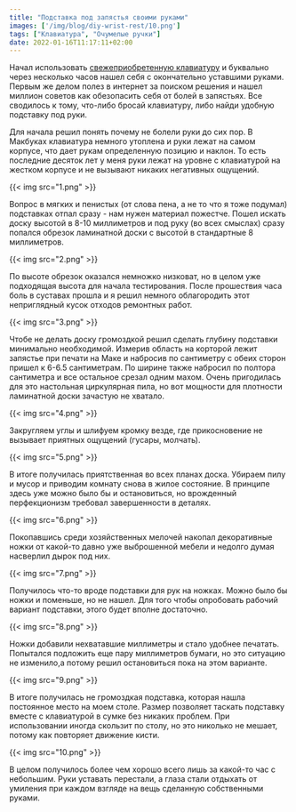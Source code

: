 ```yaml
---
title: "Подставка под запястья своими руками"
images: ['/img/blog/diy-wrist-rest/10.png']
tags: ["Клавиатура", "Очумелые ручки"]
date: 2022-01-16T11:17:11+02:00
---
```


Начал использовать [свежеприобретенную клавиатуру](/blog/keychron-k1-se-arrived/) и буквально через несколько часов
нашел себя с окончательно уставшими руками. Первым же делом полез в интернет за поиском решения и нашел миллион советов
как обезопасить себя от болей в запястьях. Все сводилось к тому, что-либо бросай клавиатуру, либо найди удобную
подставку под руки.

<!--more-->

Для начала решил понять почему не болели руки до сих пор. В Макбуках клавиатура немного утоплена и руки лежат на самом
корпусе, что дает рукам определенную позицию и наклон. То есть последние десяток лет у меня руки лежат на уровне с
клавиатурой на жестком корпусе и не вызывают никаких негативных ощущений.

{{< img src="1.png" >}}

Вопрос в мягких и пенистых (от слова пена, а не то что я тоже подумал) подставках отпал сразу - нам нужен материал
пожестче. Пошел искать доску высотой в 8-10 миллиметров и под руку (во всех смыслах) сразу попался обрезок ламинатной
доски с высотой в стандартные 8 миллиметров.

{{< img src="2.png" >}}

По высоте обрезок оказался немножко низковат, но в целом уже подходящая высота для начала тестирования. После прошествия
часа боль в суставах прошла и я решил немного облагородить этот неприглядный кусок отходов ремонтных работ.

{{< img src="3.png" >}}

Чтобе не делать доску громоздкой решил сделать глубину подставки минимально необходимой. Измерив область на корторой
лежит запястье при печати на Маке и набросив по сантиметру с обеих сторон пришел к 6-6.5 сантиметрам. По ширине также
набросил по полтора сантиметра и все остальное срезал одним махом. Очень пригодилась для это настольная циркулярная
пила, но вот мощности для плотности ламинатной доски зачастую не хватало.

{{< img src="4.png" >}}

Закругляем углы и шлифуем кромку везде, где прикосновение не вызывает приятных ощущений (гусары, молчать).

{{< img src="5.png" >}}

В итоге получилась приятственная во всех планах доска. Убираем пилу и мусор и приводим комнату снова в жилое состояние.
В принципе здесь уже можно было бы и остановиться, но врожденный перфекционизм требовал завершенности в деталях.

{{< img src="6.png" >}}

Покопавшись среди хозяйственных мелочей накопал декоративные ножки от какой-то давно уже выброшенной мебели и недолго
думая насверлил дырок под них.

{{< img src="7.png" >}}

Получилось что-то вроде подставки для рук на ножках. Можно было бы ножки и поменьше, но не нашел. Для того чтобы
опробовать рабочий вариант подставки, этого будет вполне достаточно.

{{< img src="8.png" >}}

Ножки добавили нехватавшие миллиметры и стало удобнее печатать. Попытался подложить еще пару миллиметров бумаги, но это
ситуацию не изменило,а потому решил остановиться пока на этом варианте.

{{< img src="9.png" >}}

В итоге получилась не громоздкая подставка, которая нашла постоянное место на моем столе. Размер позволяет таскать
подставку вместе с клавиатурой в сумке без никаких проблем. При использовании иногда скользит по столу, но это николько
не мешает, потому как повторяет движение кисти.

{{< img src="10.png" >}}

В целом получилось более чем хорошо всего лишь за какой-то час с небольшим. Руки уставать перестали, а глаза стали
отдыхать от умиления при каждом взгляде на вещь сделанную собственными руками.  